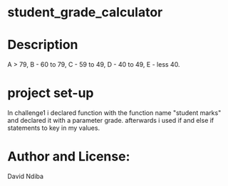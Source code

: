 # student_grade_calculator

# Description 

A > 79, B - 60 to 79, C -  59 to 49, D - 40 to 49, E - less 40.





# project set-up
In challenge1 i declared function with the function name "student marks" and declared it with a parameter grade.
afterwards i used if and else if statements to key in my values.






# Author and License:
David Ndiba